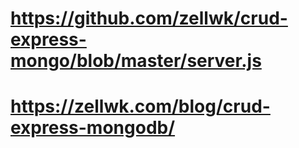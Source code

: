 # https://github.com/zellwk/crud-express-mongo/blob/master/server.js
# https://zellwk.com/blog/crud-express-mongodb/

